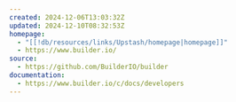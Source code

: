 ```yaml
---
created: 2024-12-06T13:03:32Z
updated: 2024-12-10T08:32:53Z
homepage:
  - "[[!db/resources/links/Upstash/homepage|homepage]]"
  - https://www.builder.io/
source:
  - https://github.com/BuilderIO/builder
documentation:
  - https://www.builder.io/c/docs/developers
---
```

